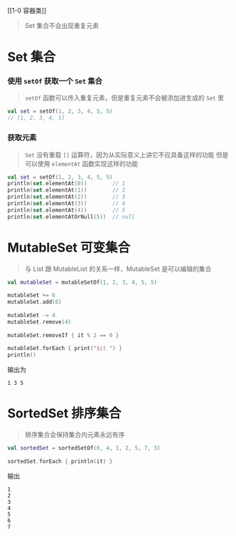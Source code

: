 [[1-0 容器类]]

> Set 集合不会出现重复元素

# Set 集合

### 使用 `setOf` 获取一个 `Set` 集合

> `setOf` 函数可以传入重复元素，但是重复元素不会被添加进生成的 `Set` 里

``` kotlin
val set = setOf(1, 2, 3, 4, 5, 5)
// [1, 2, 3, 4, 5]
```

### 获取元素

> `Set` 没有重载 `[]` 运算符，因为从实际意义上讲它不应具备这样的功能
> 但是可以使用 `elementAt` 函数实现这样的功能

``` kotlin
val set = setOf(1, 2, 3, 4, 5, 5)  
println(set.elementAt(0))        // 1
println(set.elementAt(1))        // 2
println(set.elementAt(2))        // 3
println(set.elementAt(3))        // 4
println(set.elementAt(4))        // 5
println(set.elementAtOrNull(5))  // null
```

# MutableSet 可变集合

> 与 List 跟 MutableList 的关系一样，MutableSet 是可以编辑的集合

``` kotlin
val mutableSet = mutableSetOf(1, 2, 3, 4, 5, 5)  
  
mutableSet += 6  
mutableSet.add(6)  
  
mutableSet -= 4  
mutableSet.remove(4)  
  
mutableSet.removeIf { it % 2 == 0 }  
  
mutableSet.forEach { print("$it ") }  
println()
```

输出为

```
1 3 5
```

# SortedSet 排序集合

> 排序集合会保持集合内元素永远有序

``` kotlin
val sortedSet = sortedSetOf(6, 4, 1, 2, 5, 7, 3)  
  
sortedSet.forEach { println(it) }
```

输出

```
1
2
3
4
5
6
7
```